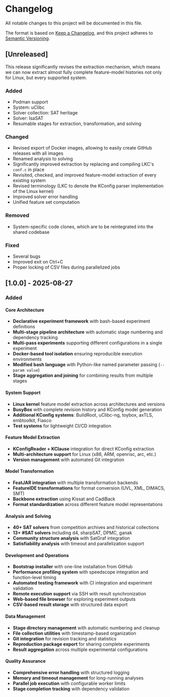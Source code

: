 # Changelog

All notable changes to this project will be documented in this file.

The format is based on [Keep a Changelog](https://keepachangelog.com/en/1.1.0/), and this project adheres to [Semantic Versioning](https://semver.org/spec/v2.0.0.html).

## [Unreleased]

This release significantly revises the extraction mechanism, which means we can now extract almost fully complete feature-model histories not only for Linux, but every supported system.

### Added

- Podman support
- System: uClibc
- Solver collection: SAT heritage
- Solver: IsaSAT
- Resumable stages for extraction, transformation, and solving

### Changed

- Revised export of Docker images, allowing to easily create GitHub releases with all images
- Renamed analysis to solving
- Significantly improved extraction by replacing and compiling LKC's `conf.c` in place
- Revisited, checked, and improved feature-model extraction of every existing system
- Revised terminology (LKC to denote the KConfig parser implementation of the Linux kernel)
- Improved solver error handling
- Unified feature set computation

### Removed

- System-specific code clones, which are to be reintegrated into the shared codebase

### Fixed

- Several bugs
- Improved exit on Ctrl+C
- Proper locking of CSV files during parallelized jobs

## [1.0.0] - 2025-08-27

### Added

#### Core Architecture
- **Declarative experiment framework** with bash-based experiment definitions
- **Multi-stage pipeline architecture** with automatic stage numbering and dependency tracking
- **Multi-pass experiments** supporting different configurations in a single experiment
- **Docker-based tool isolation** ensuring reproducible execution environments
- **Modified bash language** with Python-like named parameter passing (`--param value`)
- **Stage aggregation and joining** for combining results from multiple stages

#### System Support
- **Linux kernel** feature model extraction across architectures and versions
- **BusyBox** with complete revision history and KConfig model generation
- **Additional KConfig systems**: BuildRoot, uClibc-ng, toybox, axTLS, embtoolkit, Fiasco
- **Test systems** for lightweight CI/CD integration

#### Feature Model Extraction
- **KConfigReader + KClause** integration for direct KConfig extraction
- **Multi-architecture support** for Linux (x86, ARM, openrisc, arc, etc.)
- **Version management** with automated Git integration

#### Model Transformation
- **FeatJAR integration** with multiple transformation backends
- **FeatureIDE transformations** for format conversion (UVL, XML, DIMACS, SMT)
- **Backbone extraction** using Kissat and CadiBack
- **Format standardization** across different feature model representations

#### Analysis and Solving
- **40+ SAT solvers** from competition archives and historical collections
- **13+ #SAT solvers** including d4, sharpSAT, DPMC, ganak
- **Community structure analysis** with SatGraf integration
- **Satisfiability analysis** with timeout and parallelization support

#### Development and Operations
- **Bootstrap installer** with one-line installation from GitHub
- **Performance profiling system** with speedscope integration and function-level timing
- **Automated testing framework** with CI integration and experiment validation
- **Remote execution support** via SSH with result synchronization
- **Web-based file browser** for exploring experiment outputs
- **CSV-based result storage** with structured data export

#### Data Management
- **Stage directory management** with automatic numbering and cleanup
- **File collection utilities** with timestamp-based organization
- **Git integration** for revision tracking and statistics
- **Reproduction package export** for sharing complete experiments
- **Result aggregation** across multiple experimental configurations

#### Quality Assurance
- **Comprehensive error handling** with structured logging
- **Memory and timeout management** for long-running analyses
- **Parallel job execution** with configurable worker limits
- **Stage completion tracking** with dependency validation